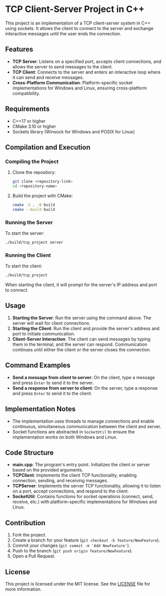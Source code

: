 
# TCP Client-Server Project in C++

This project is an implementation of a TCP client-server system in C++ using sockets. It allows the client to connect to the server and exchange interactive messages until the user ends the connection.

## Features

- **TCP Server**: Listens on a specified port, accepts client connections, and allows the server to send messages to the client.
- **TCP Client**: Connects to the server and enters an interactive loop where it can send and receive messages.
- **Cross-Platform Communication**: Platform-specific socket implementations for Windows and Linux, ensuring cross-platform compatibility.

## Requirements

- C++17 or higher
- CMake 3.10 or higher
- Sockets library (Winsock for Windows and POSIX for Linux)

## Compilation and Execution

### Compiling the Project

1. Clone the repository:
   ```bash
   git clone <repository-link>
   cd <repository-name>
   ```

2. Build the project with CMake:
   ```bash
   cmake -S . -B build
   cmake --build build
   ```

### Running the Server

To start the server:
```bash
./build/tcp_project server
```

### Running the Client

To start the client:
```bash
./build/tcp_project
```

When starting the client, it will prompt for the server's IP address and port to connect.

## Usage

1. **Starting the Server**: Run the server using the command above. The server will wait for client connections.
2. **Starting the Client**: Run the client and provide the server's address and port to initiate communication.
3. **Client-Server Interaction**: The client can send messages by typing them in the terminal, and the server can respond. Communication continues until either the client or the server closes the connection.

## Command Examples

- **Send a message from client to server**: On the client, type a message and press `Enter` to send it to the server.
- **Send a response from server to client**: On the server, type a response and press `Enter` to send it to the client.

## Implementation Notes

- The implementation uses threads to manage connections and enable continuous, simultaneous communication between the client and server.
- Socket functions are abstracted in `SocketUtil` to ensure the implementation works on both Windows and Linux.

## Code Structure

- **main.cpp**: The program's entry point. Initializes the client or server based on the provided arguments.
- **TCPClient**: Implements the client TCP functionality, enabling connection, sending, and receiving messages.
- **TCPServer**: Implements the server TCP functionality, allowing it to listen on a port, accept connections, and respond to the client.
- **SocketUtil**: Contains functions for socket operations (connect, send, receive, etc.) with platform-specific implementations for Windows and Linux.

## Contribution

1. Fork the project.
2. Create a branch for your feature (`git checkout -b feature/NewFeature`).
3. Commit your changes (`git commit -m 'Add NewFeature'`).
4. Push to the branch (`git push origin feature/NewFeature`).
5. Open a Pull Request.

## License

This project is licensed under the MIT license. See the [LICENSE](LICENSE) file for more information.
